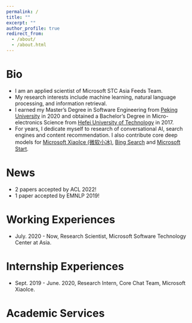 ```yaml
---
permalink: /
title: ""
excerpt: ""
author_profile: true
redirect_from: 
  - /about/
  - /about.html
---
```


# Bio
* I am an applied scientist of Microsoft STC Asia Feeds Team.
* My research interests include machine learning, natural language processing, and information retrieval.
* I earned my Master’s Degree in Software Engineering from [Peking University](https://www.pku.edu.cn/) in 2020 and obtained a Bachelor’s Degree in Micro-electronics Science from [Hefei University of Technology](https://www.hfut.edu.cn/) in 2017.
* For years, I dedicate myself to research of conversational AI, search engines and content recommendation.  I also contribute core deep models for [Microsoft XiaoIce (微软小冰)](https://www.xiaoice.com/), [Bing Search](https://www.bing.com/?scope=web&mkt=en-US) and [Microsoft Start](https://www.msn.com/en-us/feed). 



# News
* 2 papers accepted by ACL 2022!
* 1 paper accepted by EMNLP 2019!

# Working Experiences
* July. 2020 - Now, Research Scientist, Microsoft Software Technology Center at Asia.

# Internship Experiences
* Sept. 2019 - June. 2020, Research Intern, Core Chat Team, Microsoft XiaoIce.

# Academic Services



